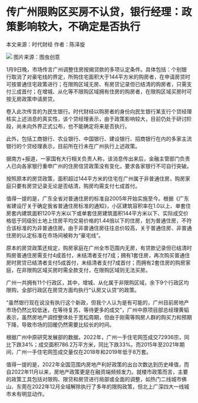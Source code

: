 # 传广州限购区买房不认贷，银行经理：政策影响较大，不确定是否执行

本文来源：时代财经 作者：陈泽旋

![](https://inews.gtimg.com/newsapp_bt/0/15603588996/1000)
图片来源：图虫创意

1月9日晚，市场传言广州调整住房按揭贷款的多项认定条件。具体包括：个别银行取消了对豪宅线的界定，所购住宅面积大于144平方米的购房者，在申请房贷时可按普通住宅政策进行；在限购区域无房、有房贷记录但已结清的购房者，只需支付三成首付；在增城、从化等不限购区域拥有住房的购房者，在限购区域买房时可按无房政策申请房贷。

卷入此次传言的为民生银行。时代财经以购房者的身份向民生银行某支行个贷经理核实上述消息的真实性，该个贷经理表示，由于政策影响较大，目前仍处于研讨阶段，尚未向外界正式公布，也不能确定将来是否执行。

此外，包括工商银行、农业银行、中国银行、建设银行、招商银行在内的多家主流银行的个贷经理表示，目前所在行未在广州执行上述政策。

据南方+报道，一家国有大行相关负责人称，该消息传出来后，金融主管部门负责人已向各家银行重申广州的住房信贷政策没有变化，要求各家银行不可自行突破。

按照原本的房贷政策，面积超过144平方米的住宅在广州属于非普通住房，购房家庭只要有房贷记录无论是否结清，购房均需支付七成首付。

值得一提的是，广东全省对普通住房的标准自2005年开始实施至今。根据《广东省建设厅关于确定我省普通住房标准的通知》，小区建筑容积率在1.0以上、单套住房套内建筑面积120平方米以下或单套住房建筑面积144平方米以下、实际成交价格低于同级别土地上住房平均交易价格的1.44倍以下的住房，划为普通住房，不符合该标准的为非普通住房。由于非普通住房往往总价较高，关于普通住房、非普通住房的认定标准在市场间被称为“豪宅线”。

原本的房贷政策还规定，购房家庭在广州全市范围内无房，有贷款记录但已结清时购房普通住房需支付4成首付，未结清者支付7成；拥有1套住房，再次购买普通住房时房贷已结清者支付5成首付，未结清者支付7成首付；而拥有2套住房的购房家庭，在非限购区域买房时需全款支付，在限购区域则无法买房。

广州一共拥有11个行政区，其中，增城、从化属于非限购区域，余下9个行政区均限购，全部行政区在房贷方面均执行“认房又认贷”的政策。

“虽然银行现在说没有执行这个新政，但我个人认为是有可能的，广州目前房地产市场仍然比较低迷，在等待复苏，等待更多的成交”，广州中原项目部总经理黄韬表示，虽然房地产调控整体处于宽松周期，但由于刚需等购房人群的购买力和预期下降，导致市场的回暖仍然需要比较长的时间。

根据广州中原研究发展部的数据，2022年，广州一手住宅网签成交72936宗，同比下跌34%；成交面积786.2万平方米，同比下跌33%。而2015年至2021年期间，广州一手住宅网签成交量仅在2018年和2019年低于8万套。

值得一提的是，2022年全国范围内房地产利好政策的出台次数达到历史峰值，而自2022年11月以来，房地产政策更是在融资端频频发力。就楼市政策而言，主要的政策工具包括对限购、限贷和房贷进行局部或全面的调整，如热门二线城市佛山、东莞在2022年12月全域解除执行了多年的限购政策，但北上广深四大一线城市未有明显动作。

